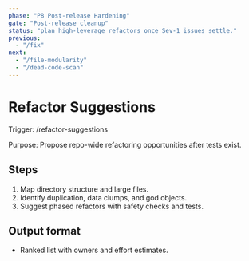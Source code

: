 ```yaml
---
phase: "P8 Post-release Hardening"
gate: "Post-release cleanup"
status: "plan high-leverage refactors once Sev-1 issues settle."
previous:
  - "/fix"
next:
  - "/file-modularity"
  - "/dead-code-scan"
---
```


# Refactor Suggestions

Trigger: /refactor-suggestions

Purpose: Propose repo-wide refactoring opportunities after tests exist.

## Steps

1. Map directory structure and large files.
2. Identify duplication, data clumps, and god objects.
3. Suggest phased refactors with safety checks and tests.

## Output format

- Ranked list with owners and effort estimates.

